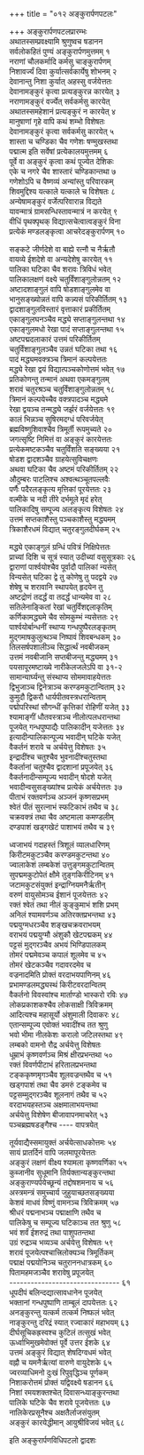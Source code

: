 +++
title = "०१२ अङ्कुरार्पणपटलः"

+++
अङ्कुरार्पणपटलप्रारम्भः    
अथातस्सम्प्रवक्ष्यामि श्रुणुष्वच षडानन  
सर्वलोकहितं पुण्यं अङ्कुरार्पणमुत्तमम् १  
नराणां चौलकर्मादि कर्मसु चाङ्कुरार्पणम्  
निशावर्ज्यं दिवा कुर्यात्सर्वकार्येषु शोभनम् २  
देवानान्तु निशा कुर्यात् अहस्सु वर्जयेत्ततः  
देवानामङ्कुरं कृत्वा प्रत्यङ्कुरन्न कारयेत् ३  
नराणामङ्कुरं वर्ज्येत् सर्वकर्मसु कारयेत्  
अथातस्समहेशानं प्रत्यङ्कुरं न कारयेत् ४  
मानुषाणां गृहे वापि कथं शम्भो विशेषतः  
देवानामङ्कुरं कृत्वा सर्वकर्मसु कारयेत् ५  
शास्ता च चण्डिका चैव गणेशः षण्मुखस्तथा  
पद्मात्म इति सर्वेषां प्रत्येकालयमुत्तमम् ६  
पूर्वे वा अङ्कुरं कृत्वा कथं पूज्येत देशिकः  
एके च नगरे चैव शास्तारं चण्डिकान्तथा ७  
गणेशोऽपि च वैष्णव्यं अन्यांस्तु परिवारकम्  
शिवमुद्दिश्य यत्काले यत्काले च विशेषतः ८  
अन्येषामङ्कुरं वर्जेत्परिवारान्न विद्यते  
यावन्मात्रं ग्रामसन्धिस्तावन्मात्रं न करयेत् ९  
वीधिं पृथक्पृथक् विद्यात्सचेत्वात्वङ्कुरं विना  
प्रत्येकं मण्डलङ्कृत्वा आचरेदङ्कुरार्पणम् १०  

सङ्कटे जीर्णदेशे वा बाह्ये रत्नौ च नैर्ऋतौ  
वायव्ये ईशदेशे वा अन्यदेशेषु कारयेत् ११  
पालिका घटिका चैव शरावः त्रिविधं भवेत्  
पालिकालक्षणं वक्ष्ये चतुर्विंशाङ्गुलोन्नतम् १२  
अष्टादशाङ्गुलं वापि षोडशाङ्गुलमेव वा  
भानुसङ्ख्योन्नतं वापि कन्न्यसं परिकीर्तितम् १३  
द्वादशाङ्गुलविस्तारं वृत्ताकारं प्रकीर्तितम्  
एकाङ्गुलघनञ्चैव मद्ध्ये सप्ताङ्गुलन्तथा १४  
एकाङ्गुलमधो रेखा पादं सप्ताङ्गुलन्तथा १५  
अष्टपद्मदलाकारं उत्तमं परिकीर्तितम्  
चतुर्विंशाङ्गुलञ्चैव उन्नतं घटिका तथा १६  
पादं मद्ध्यमवक्त्रञ्च त्रिमानं कल्पयेत्ततः  
मद्ध्ये रेखा द्वयं विद्यात्पञ्चकोणोत्तमं भवेत् १७  
प्रतिकोणन्तु तन्मानं अथवा एकमङ्गुलम्  
शरावं चतुरश्रञ्च चतुर्विंशाङ्गुलोन्नतम् १८  
त्रिमानं कल्पयेच्चैव वक्त्रपादञ्च मद्ध्यमे  
रेखा द्वयञ्च तन्मद्ध्ये जर्झरं वर्जयेत्ततः १९  
कालं भिन्नञ्च सुषिरमदग्धं परिवर्जयेत्  
ब्रह्मविष्णुशिवाश्चैव त्रिमूर्ती रूपमुच्यते २०  
जगत्सृष्टि निमित्तं वा अङ्कुरं कारयेत्ततः  
प्रत्येकमष्टकञ्चैव चतुर्विंशति सङ्ख्यया २१  
षोडश द्वादशञ्चैव ग्राहयेत्सुविचक्षणः  
अथवा घटिका चैव अष्टमं परिकीर्तितम् २२  
औदुम्बरः पाटलिश्च अश्वत्थञ्चूतपल्लवैः  
पर्णैः पदैरलङ्कृत्य मृत्तिकां पूरयेत्ततः २३  
वल्मीके च नदी तीरे दर्भमूले मृदं हरेत्  
पालिकादिषु सम्पूज्य अलङ्कृत्य विशेषतः २४  
उत्तमं सप्तकाशैस्तु पञ्चकाशैस्तु मद्ध्यमम्  
त्रिकाशैरधमं विद्यात् चतुरङ्गुलदीर्घकम् २५  

मद्ध्ये एकाङ्गुलं ग्रन्धिं पवित्रं निक्षिपेत्ततः  
प्राच्यां दिशि च सूत्रं स्यात् उदीच्यां वसुसूत्रकाः २६  
द्वाराणां पार्श्वयोश्चैव पूर्वादौ पालिकां न्यसेत्  
विन्यसेत् घटिका द्वे तु कोणेषु तु पदद्वये २७  
शेषेषु च शरावानि स्थापयेत् हृदयेन तु  
अष्टद्रोणं तदर्द्धं वा तदर्द्धं धान्यमेव वा २८  
सतिलेनाङ्कितां रेखां चतुर्विंशद्दलाकृतिम्  
कर्णिकामद्ध्यमे चैव सोमकुम्भं न्यसेत्ततः २९  
पार्श्वयोर्बान्धनीं स्थाप्य गन्धपुष्पैरलङ्कृतम्  
मुद्गमाषकुलुत्थञ्च निष्पावं शिवबन्धकम् ३०  
तिलसर्षपशालीञ्च सिद्धार्त्थं नवबीजकम्  
उत्तमं नवबीजानि सप्तबीजन्तु मद्ध्यमम् ३१  
पयसापूरमष्टाख्ये नारीकेलजलेऽपि वा ३१-२  
सामान्यार्घ्यन्तु संस्थाप्य सोममावाहयेत्ततः    
द्विभुजाञ्च द्विनेत्राञ्च करण्डमकुटान्विताम् ३२  
कुमुदौ द्विकरौ धार्यपीतवस्त्रधरान्विताम्  
पद्मोपरिस्थां सौगन्धीं कृत्तिकां रोहिणीं यजेत् ३३  
श्यामाङ्गीं धौतवस्त्राञ्च नीलोत्पलधरान्तथा  
पूजयेत् गन्धपुष्पाद्यैः पालिकादीन् यजेत्ततः ३४  
इत्यादीन्पालिकान्पूज्य भवादीन् घटिके यजेत्  
वैकर्तनं शरावे च अर्चयेत्तु विशेषतः ३५  
इन्द्रादींश्च चतुश्चैव भुवनादींश्चतुस्तथा  
वैकर्तानां चतुश्चैव द्वादशानां प्रपूजयेत् ३६  
वैकर्तनादीन्सम्पूज्य भवादीन् षोदशे यजेत्  
भवादीन्वसुसङ्ख्यांश्च प्रत्येकं अर्चयेत्ततः ३७  
पीताभं रक्तवर्णञ्च अञ्जनं कृष्णसप्रभम्  
श्वेतं पीतं सुरत्नाभं स्फटिकाभं तथैव च ३८  
चक्रवक्त्रं तथा चैव अष्टमाला कमण्डलीम्  
दण्डपाशं खड्गखेटं पाशाभयं तथैव च ३९  

ध्वजाभयं गदाहस्तं त्रिशूलं व्यालधारिणम्  
किरीटमकुटञ्चैव करण्डमकुटन्तथा ४०  
ज्वालाकेशं लम्बकेशं उत्तुङ्गमकुटान्वितम्  
सुपद्ममकुटोपेतं क्षौमे तुङ्गकिरीटिनम् ४१  
जटामकुटसंयुक्तं इन्द्राग्नियमनैर्ऋतीन्  
वरुणं वायुसोमञ्च ईशानं पूजयेत्ततः ४२  
रक्तं श्वेतं तथा नीलं कुङ्कुमाभं शशि प्रभम्  
अनिलं श्यामवर्णञ्च अतिरक्तप्रभन्तथा ४३  
पद्मयुग्मधरञ्चैव शङ्खचक्रवराभयम्  
वराभयं पद्मयुग्मौ अंशुकौ खेटपद्मकम् ४४  
पट्टसं मुद्गरञ्चैव अभयं भिण्डिपालकम्  
तोमरं पद्ममेवञ्च कपालं शूलमेव च ४५  
तोमरं खेटकञ्चैव गदावरदमेव च  
वज्रनादमिति प्रोक्तं वरदाभयपाणिनम् ४६  
प्रभामण्डलमद्ध्यस्थं किरीटवरदान्वितम्  
वैकर्तनो विवस्वांश्च मार्ताण्डो भास्करो रविः ४७  
लोकप्रकाशकश्चैव लोकसाक्षी त्रिविक्रमम्  
आदित्यश्च महासूर्यो अंशुमाली दिवाकरः ४८  
एतान्सम्पूज्य एवोक्तं भवादींश्च तत श्रुणु  
भवो भीमा नीलकेशः करालो जटिलस्तथा ४९  
लम्बको वामनो रौद्र अर्चयेत्तु विशेषतः  
धूम्राभं कृष्णवर्णञ्च मिश्रं क्षीरप्रभन्तथा ५०  
रक्तं विवर्णपीटाभं हरितालप्रभन्तथा  
टङ्ककृष्णमृगञ्चैव शूलवज्रन्तथैव च ५१  
खड्गपाशं तथा चैव डमरुं टङ्कमेव च  
पट्टसम्मुद्गरञ्चैव शूलनागं तथैव च ५२  
वरदाभयहस्तञ्च अक्षमालाभयन्तथा  
अर्चयेत्तु विशेषेण बीजावापनमाचरेत् ५३  
पञ्चब्रह्मषडङ्गैश्च ---- वापत्रयेत्  

तूर्यवाद्यैस्समायुक्तं अर्चयेत्साधकोत्तमः ५४  
सायं प्रातर्दिनं वापि जलमापूरयेत्ततः  
अङ्कुरं लक्षणं वीक्ष्य श्यामला कृष्णवर्णिका ५५  
कुब्जानीव सुधूमानि तिर्यक्तान्यङ्कुरन्तथा  
अङ्कुराण्यर्पयेच्छून्यं तद्दोषशमनाय च ५६  
अस्त्रमन्त्रं समुच्चार्य जुहुयाच्छतसङ्ख्यया  
केशवं माधवं विष्णुं वामनञ्च त्रिविक्रमम् ५७  
श्रीधरं पद्मनाभञ्च पद्माक्षाणि तथैव च  
पालिकेषु च सम्पूज्य घटिकाञ्च तत श्रुणु ५८  
भवं शर्वं ईशरुद्रं तथा पाशुपतन्तथा  
उग्रं रुद्रञ्च भव्यञ्च अर्चयेत्तु विशेषतः ५९  
शरावं पूजयेत्पश्चात्त्रिलोक्यञ्च त्रिमूर्तिकम्  
पद्माक्षं पद्मयोनिञ्च चतुराननधात्रकम् ६०  
पितामहमजञ्चैव शरावेषु प्रपूजयेत्  
------------------------------- ६१  
धूपदीपं बलिन्दद्यात्सावधानेन पूजयेत्  
भक्तानां गन्धपुष्पाणि ताम्बूलं दापयेत्ततः ६२  
अनङ्कुरन्तु यत्कर्म तत्कर्म निष्फलं भवेत्  
नाङ्कुरन्तु दरिद्रं स्यात् रज्वाकारं महाभयम् ६३  
दीर्घसूचिकह्रस्वश्च कुटिलं तत्सुखं भवेत्  
ऊर्ध्वाभिमुखमेवोक्तं पूर्वे उत्तर ईशके ६४  
उत्तमं अङ्कुरं विद्यात् शेषदिग्वधमं भवेत्  
वह्नौ च यमनैर्ऋत्यां वारुणे वायुदेशके ६५  
ज्वरव्याधिमनो दुःखं रिपुवृद्धिञ्च पूर्णकम्  
निशाकरोत्तमं प्रोक्तं यद्विवक्ष्ये षडानन ६६  
निशां रमयशक्तश्चेत् दिवासन्ध्याङ्कुरन्तथा  
पालिके घटिके चैव शरावे पूजयेत्ततः ६७  
नालिकेरप्रसूनैश्च अक्षतैर्लाजसंयुतम्  
अङ्कुरं कारयेद्धीमान् आयुश्रीविजयं भवेत् ६८  

इति अङ्कुरार्पणविधिपटलो द्वादशः  
